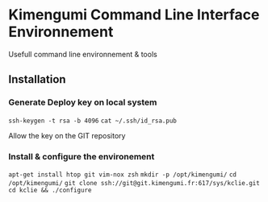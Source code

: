 Kimengumi Command Line Interface Environnement
===================

Usefull command line environnement & tools

Installation
-------------

### Generate Deploy key on local system

`ssh-keygen -t rsa -b 4096`
`cat ~/.ssh/id_rsa.pub`

Allow the key on the GIT repository

### Install & configure the environement 

`apt-get install htop git vim-nox zsh`
`mkdir -p /opt/kimengumi/`
`cd /opt/kimengumi/`
`git clone ssh://git@git.kimengumi.fr:617/sys/kclie.git`
`cd kclie && ./configure`